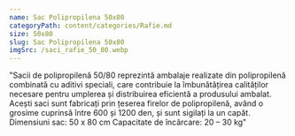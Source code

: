 ```yaml
---
name: Sac Polipropilena 50x80
categoryPath: content/categories/Rafie.md
size: 50x80
slug: Sac Polipropilena 50x80
imgSrc: /saci_rafie_50_80.webp
---
```


"Sacii de polipropilenă 50/80 reprezintă ambalaje realizate din polipropilenă combinată cu aditivi speciali, care contribuie la îmbunătățirea calităților necesare pentru umplerea și distribuirea eficientă a produsului ambalat.  Acești saci sunt fabricați prin țeserea firelor de polipropilenă, având o grosime cuprinsă între 600 și 1200 den, și sunt sigilați la un capăt.  Dimensiuni sac: 50 x 80 cm Capacitate de încărcare: 20 – 30 kg"
